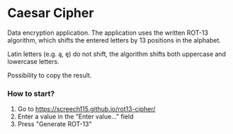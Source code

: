 # Caesar Cipher

Data encryption application.
The application uses the written ROT-13 algorithm, which shifts the entered letters by 13 positions in the alphabet.

Latin letters (e.g. ą, ę) do not shift, the algorithm shifts both uppercase and lowercase letters.

Possibility to copy the result.

### How to start?

1. Go to https://screech115.github.io/rot13-cipher/
2. Enter a value in the "Enter value..." field
3. Press "Generate ROT-13"

